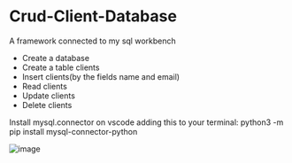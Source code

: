 # Crud-Client-Database
A framework connected to my sql workbench
- Create a database
- Create a table clients
- Insert clients(by the fields name and email)
- Read clients
- Update clients
- Delete clients
 
Install mysql.connector on vscode adding this to your terminal:
python3 -m pip install mysql-connector-python

![image](https://user-images.githubusercontent.com/82340017/208794396-8d6bccb0-8664-4d71-93ab-ca6c3948ca9e.png)

